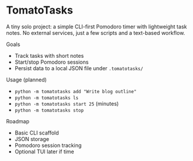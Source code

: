 TomatoTasks
=========

A tiny solo project: a simple CLI-first Pomodoro timer with lightweight task notes. No external services, just a few scripts and a text-based workflow.

Goals
- Track tasks with short notes
- Start/stop Pomodoro sessions
- Persist data to a local JSON file under `.tomatotasks/`

Usage (planned)
- `python -m tomatotasks add "Write blog outline"`
- `python -m tomatotasks ls`
- `python -m tomatotasks start 25` (minutes)
- `python -m tomatotasks stop`

Roadmap
- Basic CLI scaffold
- JSON storage
- Pomodoro session tracking
- Optional TUI later if time

